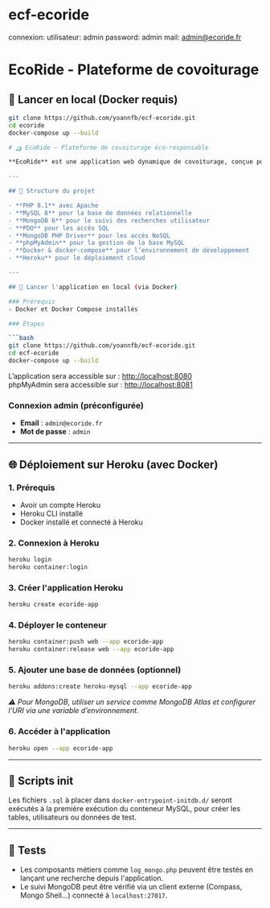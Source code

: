 # ecf-ecoride
connexion:
    utilisateur: admin
    password: admin
    mail: admin@ecoride.fr

# EcoRide - Plateforme de covoiturage

## 🚀 Lancer en local (Docker requis)

```bash
git clone https://github.com/yoannfb/ecf-ecoride.git
cd ecoride
docker-compose up --build

# 🛺 EcoRide — Plateforme de covoiturage éco-responsable

**EcoRide** est une application web dynamique de covoiturage, conçue pour faciliter les trajets partagés entre utilisateurs, tout en assurant une traçabilité des recherches grâce à l'intégration de MongoDB. Le projet utilise une base MySQL pour les données relationnelles et MongoDB pour le stockage des logs.

---

## 📁 Structure du projet

- **PHP 8.1** avec Apache
- **MySQL 8** pour la base de données relationnelle
- **MongoDB 6** pour le suivi des recherches utilisateur
- **PDO** pour les accès SQL
- **MongoDB PHP Driver** pour les accès NoSQL
- **phpMyAdmin** pour la gestion de la base MySQL
- **Docker & docker-compose** pour l’environnement de développement
- **Heroku** pour le déploiement cloud

---

## 🚀 Lancer l'application en local (via Docker)

### Prérequis
- Docker et Docker Compose installés

### Étapes

```bash
git clone https://github.com/yoannfb/ecf-ecoride.git
cd ecf-ecoride
docker-compose up --build
```

L’application sera accessible sur : [http://localhost:8080](http://localhost:8080)  
phpMyAdmin sera accessible sur : [http://localhost:8081](http://localhost:8081)

### Connexion admin (préconfigurée)
- **Email** : `admin@ecoride.fr`
- **Mot de passe** : `admin`

---

## 🌐 Déploiement sur Heroku (avec Docker)

### 1. Prérequis
- Avoir un compte Heroku
- Heroku CLI installé
- Docker installé et connecté à Heroku

### 2. Connexion à Heroku

```bash
heroku login
heroku container:login
```

### 3. Créer l'application Heroku

```bash
heroku create ecoride-app
```

### 4. Déployer le conteneur

```bash
heroku container:push web --app ecoride-app
heroku container:release web --app ecoride-app
```

### 5. Ajouter une base de données (optionnel)

```bash
heroku addons:create heroku-mysql --app ecoride-app
```

*⚠️ Pour MongoDB, utiliser un service comme MongoDB Atlas et configurer l'URI via une variable d’environnement.*

### 6. Accéder à l'application

```bash
heroku open --app ecoride-app
```

---

## 📄 Scripts init

Les fichiers `.sql` à placer dans `docker-entrypoint-initdb.d/` seront exécutés à la première exécution du conteneur MySQL, pour créer les tables, utilisateurs ou données de test.

---

## 🧪 Tests

- Les composants métiers comme `log_mongo.php` peuvent être testés en lançant une recherche depuis l'application.
- Le suivi MongoDB peut être vérifié via un client externe (Compass, Mongo Shell...) connecté à `localhost:27017`.
